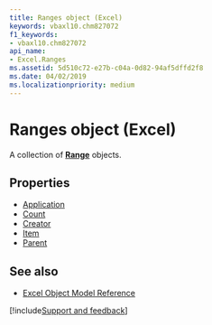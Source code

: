 ```yaml
---
title: Ranges object (Excel)
keywords: vbaxl10.chm827072
f1_keywords:
- vbaxl10.chm827072
api_name:
- Excel.Ranges
ms.assetid: 5d510c72-e27b-c04a-0d82-94af5dffd2f8
ms.date: 04/02/2019
ms.localizationpriority: medium
---
```



# Ranges object (Excel)

A collection of **[Range](Excel.Range(object).md)** objects.


## Properties

- [Application](Excel.Ranges.Application.md)
- [Count](Excel.Ranges.Count.md)
- [Creator](Excel.Ranges.Creator.md)
- [Item](Excel.Ranges.Item.md)
- [Parent](Excel.Ranges.Parent.md)


## See also

- [Excel Object Model Reference](overview/Excel/object-model.md)

[!include[Support and feedback](~/includes/feedback-boilerplate.md)]
